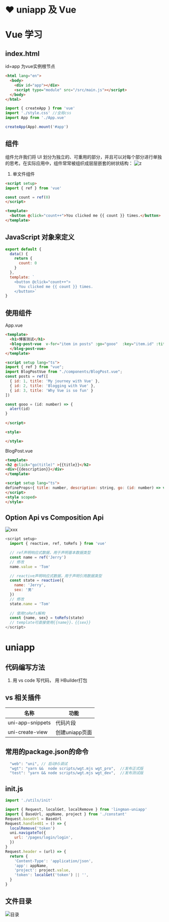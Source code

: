 # ♥ uniapp 及 Vue

# Vue 学习

## index.html

id=app 为vue实例根节点

```html
<html lang="en">
  <body>
    <div id="app"></div>
    <script type="module" src="/src/main.js"></script>
  </body>
</html>
```

```js
import { createApp } from 'vue'
import './style.css' //全局css
import App from './App.vue'

createApp(App).mount('#app')

```

## 组件

组件允许我们将 UI 划分为独立的、可重用的部分，并且可以对每个部分进行单独的思考。在实际应用中，组件常常被组织成层层嵌套的树状结构：
![z](https://cn.vuejs.org/assets/components.7fbb3771.png)

1. 单文件组件

```html
<script setup>
import { ref } from 'vue'

const count = ref(0)
</script>

<template>
  <button @click="count++">You clicked me {{ count }} times.</button>
</template>
```

## JavaScript 对象来定义

```js
export default {
  data() {
    return {
      count: 0
    }
  },
  template: `
    <button @click="count++">
      You clicked me {{ count }} times.
    </button>`
}
```

## 使用组件

App.vue

```html
<template>
  <h1>博客测试</h1>
  <blog-post-vue  v-for="item in posts" :go="gooo"  :key="item.id" :title="item.id" :description="item.title"  >
  </blog-post-vue>
</template>

<script setup lang="ts">
import { ref } from "vue";
import BlogPostVue from "./components/BlogPost.vue";
const posts = ref([
  { id: 1, title: 'My journey with Vue' },
  { id: 2, title: 'Blogging with Vue' },
  { id: 3, title: 'Why Vue is so fun' }
])

const gooo = (id: number) => { 
  alert(id)
}
 
</script>

<style>

</style>
```

BlogPost.vue

```html
<template>
<h2 @click="go(title)" >{{title}}</h2>
<div>{{description}}</div>
</template>

<script setup lang="ts">
defineProps<{ title: number, description: string, go: (id: number) => void}>()
</script>
<style scoped>
</style>
```

## Option Api vs Composition Api

![xxx](https://p6-juejin.byteimg.com/tos-cn-i-k3u1fbpfcp/6c2a22b42d42458e87d9d1c0e13bacfd~tplv-k3u1fbpfcp-zoom-in-crop-mark:3024:0:0:0.awebp)


```js
<script setup>
  import { reactive, ref, toRefs } from 'vue'

  // ref声明响应式数据，用于声明基本数据类型
  const name = ref('Jerry')
  // 修改
  name.value = 'Tom'

  // reactive声明响应式数据，用于声明引用数据类型
  const state = reactive({
    name: 'Jerry',
    sex: '男'
  })
  // 修改
  state.name = 'Tom'
  
  // 使用toRefs解构
  const {name, sex} = toRefs(state)
  // template可直接使用{{name}}、{{sex}}
</script>
```


# uniapp
## 代码编写方法

1. 用 vs code 写代码， 用 HBuilder打包

## vs 相关插件

|名称|功能|
|--|--|
|uni-app-snippets|代码片段|
|uni-create-view|创建uniapp页面|

## 常用的package.json的命令

```js
  "web": "uni", // 启动h5调试
  "wgt": "yarn &&  node scripts/wgt.mjs wgt_pro",  //发布正式版
  "test": "yarn && node scripts/wgt.mjs wgt_dev",  //发布测试版
```

## init.js

```js
import './utils/init'
```

```js
import { Request, localGet, localRemove } from 'lingman-uniapp'
import { BaseUrl, appName, project } from './constant'
Request.baseUrl = BaseUrl
Request.handle401 = () => {
  localRemove('token')
  uni.navigateTo({
    url: '/pages/login/login',
  })
}
Request.header = (url) => {
  return {
    'Content-Type': 'application/json',
    'app': appName,
    'project': project.value,
    'token': localGet('token') || '',
  }
}

```

## 文件目录

![目录](/public/static/images/uniapp/filemenu.png)
